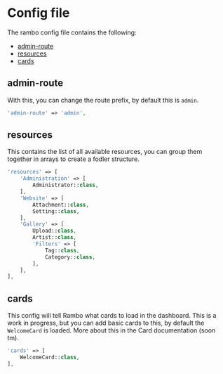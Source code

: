 # Config file

The rambo config file contains the following:

* [admin-route](#admin-route)
* [resources](#resources)
* [cards](#cards)

## <a name="admin-route"></a>admin-route

With this, you can change the route prefix, by default this is `admin`.

```php
'admin-route' => 'admin',
```

## <a name="resources"></a>resources

This contains the list of all available resources, you can group them together in arrays to create a fodler structure.

```php
'resources' => [
    'Administration' => [
        Administrator::class,
    ],
    'Website' => [
        Attachment::class,
        Setting::class,
    ],
    'Gallery' => [
        Upload::class,
        Artist::class,
        'Filters' => [
            Tag::class,
            Category::class,
        ],
    ],
],
```

## <a name="cards"></a>cards

This config will tell Rambo what cards to load in the dashboard.
This is a work in progress, but you can add basic cards to this, by default the `WelcomeCard` is loaded.
More about this in the Card documentation (soon tm).

```php
'cards' => [
    WelcomeCard::class,
],
```
